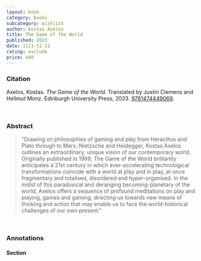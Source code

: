 ```yaml
---
layout: book
category: books
subcategory: wishlist
author: Kostas Axelos
title: The Game of the World
published: 2023
date: 1111-11-11
rating: exclude
price: $40
---
```


### Citation

Axelos, Kostas. *The Game of the World.* Translated by Justin Clemens and Hellmut Monz. Edinburgh University Press, 2023. [9781474449069](https://edinburghuniversitypress.com/book-the-game-of-the-world.html).

<br>

### Abstract

> "Drawing on philosophies of gaming and play from Heraclitus and Plato through to Marx, Nietzsche and Heidegger, Kostas Axelos outlines an extraordinary, unique vision of our contemporary world. Originally published in 1969, The Game of the World brilliantly anticipates a 21st century in which ever-accelerating technological transformations coincide with a world at play and in play, at once fragmentary and totalised, disordered and hyper-organised. In the midst of this paradoxical and deranging becoming-planetary of the world, Axelos offers a sequence of profound meditations on play and playing, games and gaming, directing us towards new means of thinking and action that may enable us to face the world-historical challenges of our own present."

<br>

### Annotations

#### Section

<br>
